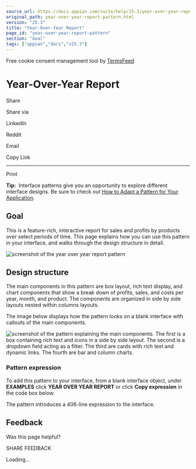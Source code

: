 ```yaml
---
source_url: https://docs.appian.com/suite/help/25.3/year-over-year-report-pattern.html
original_path: year-over-year-report-pattern.html
version: "25.3"
title: "Year-Over-Year Report"
page_id: "year-over-year-report-pattern"
section: "Goal"
tags: ["appian","docs","v25.3"]
---
```



Free cookie consent management tool by [TermsFeed](https://www.termsfeed.com/)

# Year-Over-Year Report

Share

Share via

LinkedIn

Reddit

Email

Copy Link

* * *

Print

**Tip:**  Interface patterns give you an opportunity to explore different interface designs. Be sure to check out [How to Adapt a Pattern for Your Application](Adapt_a_SAIL_Recipe_to_Work_with_My_Applications.html).

## Goal

This is a feature-rich, interactive report for sales and profits by products over select periods of time. This page explains how you can use this pattern in your interface, and walks through the design structure in detail.

![screenshot of the year over year report pattern](images/patterns/year_over_year_report.png)

## Design structure

The main components in this pattern are box layout, rich text display, and chart components that show a break down of profits, sales, and costs per year, month, and product. The components are organized in side by side layouts nested within columns layouts.

The image below displays how the pattern looks on a blank interface with callouts of the main components.

![screenshot of the pattern explaining the main components. The first is a box containing rich text and icons in a side by side layout. The second is a dropdown field acting as a filter. The third are cards with rich text and dynamic links. The fourth are bar and column charts.](images/patterns/year_over_year_callouts.png)

### Pattern expression

To add this pattern to your interface, from a blank interface object, under **EXAMPLES** click **YEAR OVER YEAR REPORT** or click **Copy expression** in the code box below.

The pattern introduces a 406-line expression to the interface.

## Feedback

Was this page helpful?

SHARE FEEDBACK

Loading...